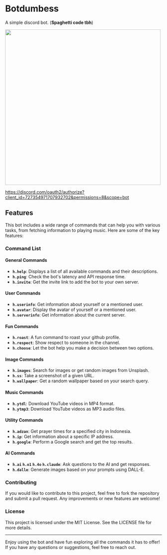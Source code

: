 # Botdumbess

A simple discord bot. (**Spaghetti code tbh**)

<img src="https://github.com/user-attachments/assets/60250ee6-6bb4-4eb2-9334-49f6adae45e9" width=500>

https://discord.com/oauth2/authorize?client_id=727354971707932702&permissions=8&scope=bot

## Features

This bot includes a wide range of commands that can help you with various tasks, from fetching information to playing music. Here are some of the key features:

### Command List

#### General Commands
- **`h.help`**: Displays a list of all available commands and their descriptions.
- **`h.ping`**: Check the bot's latency and API response time.
- **`h.invite`**: Get the invite link to add the bot to your own server.

#### User Commands
- **`h.userinfo`**: Get information about yourself or a mentioned user.
- **`h.avatar`**: Display the avatar of yourself or a mentioned user.
- **`h.serverinfo`**: Get information about the current server.

#### Fun Commands
- **`h.roast`**: A fun command to roast your github profile.
- **`h.respect`**: Show respect to someone in the channel.
- **`h.choose`**: Let the bot help you make a decision between two options.

#### Image Commands
- **`h.images`**: Search for images or get random images from Unsplash.
- **`h.ss`**: Take a screenshot of a given URL.
- **`h.wallpaper`**: Get a random wallpaper based on your search query.

#### Music Commands
- **`h.ytdl`**: Download YouTube videos in MP4 format.
- **`h.ytmp3`**: Download YouTube videos as MP3 audio files.

#### Utility Commands
- **`h.adzan`**: Get prayer times for a specified city in Indonesia.
- **`h.ip`**: Get information about a specific IP address.
- **`h.google`**: Perform a Google search and get the top results.

#### AI Commands
- **`h.ai` `h.o1` `h.4o` `h.claude`**: Ask questions to the AI and get responses.
- **`h.dalle`**: Generate images based on your prompts using DALL-E.

### Contributing

If you would like to contribute to this project, feel free to fork the repository and submit a pull request. Any improvements or new features are welcome!

### License

This project is licensed under the MIT License. See the LICENSE file for more details.

---

Enjoy using the bot and have fun exploring all the commands it has to offer! If you have any questions or suggestions, feel free to reach out.
